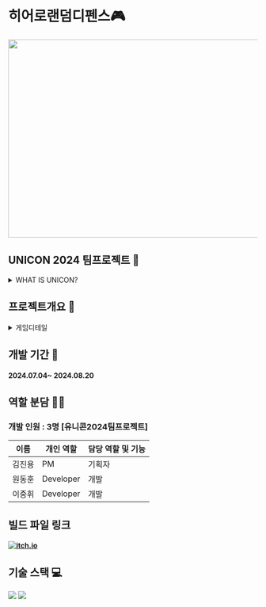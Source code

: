 # 히어로랜덤디펜스🎮
<img width="700" height="400" src="https://github.com/user-attachments/assets/f8044a8e-dcd0-495d-ba23-cc73c03133a2">

## UNICON 2024 팀프로젝트 👥
<details>
<summary>WHAT IS UNICON?</summary> 
<div markdown="1">
<br>

### [<< UNICON2024 출품작 링크>> CLICK HERE](https://unicon2024.notion.site/UNICON-2024-2efd0ae05b2948eda41b8ba445bb1cde)

<br>

<img width="1600" height="650" src="https://github.com/user-attachments/assets/ef3d5368-91c8-4d06-93ba-b43f611d78fc">
<img width="1600" height="650" src="https://github.com/user-attachments/assets/4639435f-fbd1-424a-a7a8-0fefdc76c871">

</div>
</details>

## 프로젝트개요 🔎
<details>
<summary>게임디테일</summary> 
<div markdown="1">
  
#### 게임설명1
<img width="600" src="https://github.com/user-attachments/assets/535a43a2-d9c6-43f4-b63f-aadaa18f586d">

#### 게임설명2
<img width="600" src="https://github.com/user-attachments/assets/380b801d-9e56-4b9f-b975-ffbb20f6eeea">

#### 게임설명3
<img width="600" src="https://github.com/user-attachments/assets/68f43718-c6a4-4948-9e88-a523bba2b14f">

#### 게임설명4
<img width="600" src="https://github.com/user-attachments/assets/4b345969-a196-4f28-adc5-0af179fef01e">

</div>
</details>

## 개발 기간 📅
#### 2024.07.04~ 2024.08.20

## 역할 분담 🧑‍💻
### 개발 인원 : 3명 [유니콘2024팀프로젝트]
| 이름 | 개인 역할 | 담당 역할 및 기능 |
| ------ | ---------- | ------ |
| 김진용 | PM | 기획자 |
| 원동훈 | Developer | 개발 |
| 이중휘 | Developer | 개발 |

## 빌드 파일 링크
#### [![itch.io](https://img.shields.io/badge/HeroRandomDefence%20itch.io-ff5c8d?style=for-the-badge&logo=itch.io&logoColor=white)](https://wjh9330.itch.io/herorandomdefence)

## 기술 스택 💻
<img src="https://img.shields.io/badge/Unity-FFFFFF?style=for-the-badge&logo=Unity&logoColor=black">
<img src="https://img.shields.io/badge/csharp-512BD4?style=for-the-badge&logo=csharp&logoColor=white">
